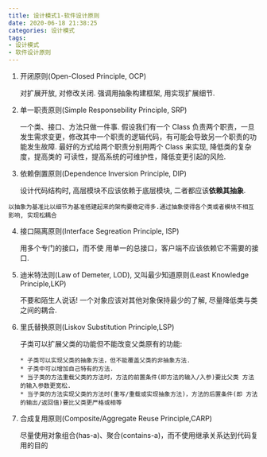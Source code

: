 ```yaml
---
title: 设计模式1-软件设计原则
date: 2020-06-18 21:38:25
categories: 设计模式
tags:
- 设计模式
- 软件设计原则
---
```


1. 开闭原则(Open-Closed Principle, OCP)

    对扩展开放, 对修改关闭.  强调用抽象构建框架, 用实现扩展细节.

2. 单一职责原则(Simple Responsebility Principle, SRP)

    一个类、接口、方法只做一件事.
    假设我们有一个 Class 负责两个职责，一旦发生需求变更，修改其中一个职责的逻辑代码，有可能会导致另一个职责的功能发生故障.
    最好的方式给两个职责分别用两个 Class 来实现, 降低类的复杂度，提高类的 可读性，提高系统的可维护性，降低变更引起的风险.

3. 依赖倒置原则(Dependence Inversion Principle, DIP)

    设计代码结构时, 高层模块不应该依赖于底层模块, 二者都应该**依赖其抽象**.
<!--more-->
    以抽象为基准比以细节为基准搭建起来的架构要稳定得多.通过抽象使得各个类或者模块不相互影响, 实现松耦合

4. 接口隔离原则(Interface Segreation Principle, ISP)

   用多个专门的接口，而不使 用单一的总接口，客户端不应该依赖它不需要的接口.


5. 迪米特法则(Law of Demeter, LOD), 又叫最少知道原则(Least Knowledge Principle,LKP)

    不要和陌生人说话!
    一个对象应该对其他对象保持最少的了解, 尽量降低类与类之间的耦合.

6. 里氏替换原则(Liskov Substitution Principle,LSP)

    子类可以扩展父类的功能但不能改变父类原有的功能:

       * 子类可以实现父类的抽象方法，但不能覆盖父类的非抽象方法.
       * 子类中可以增加自己特有的方法.
       * 当子类的方法重载父类的方法时，方法的前置条件(即方法的输入/入参)要比父类 方法的输入参数更宽松.
       * 当子类的方法实现父类的方法时(重写/重载或实现抽象方法)，方法的后置条件(即 方法的输出/返回值)要比父类更严格或相等

7. 合成复用原则(Composite/Aggregate Reuse Principle,CARP)

    尽量使用对象组合(has-a)、聚合(contains-a)，而不使用继承关系达到代码复用的目的
